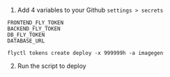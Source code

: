 1. Add 4 variables to your Github `settings > secrets`

```
FRONTEND_FLY_TOKEN
BACKEND_FLY_TOKEN
DB_FLY_TOKEN
DATABASE_URL
```

```
flyctl tokens create deploy -x 999999h -a imagegen
```

2. Run the script to deploy